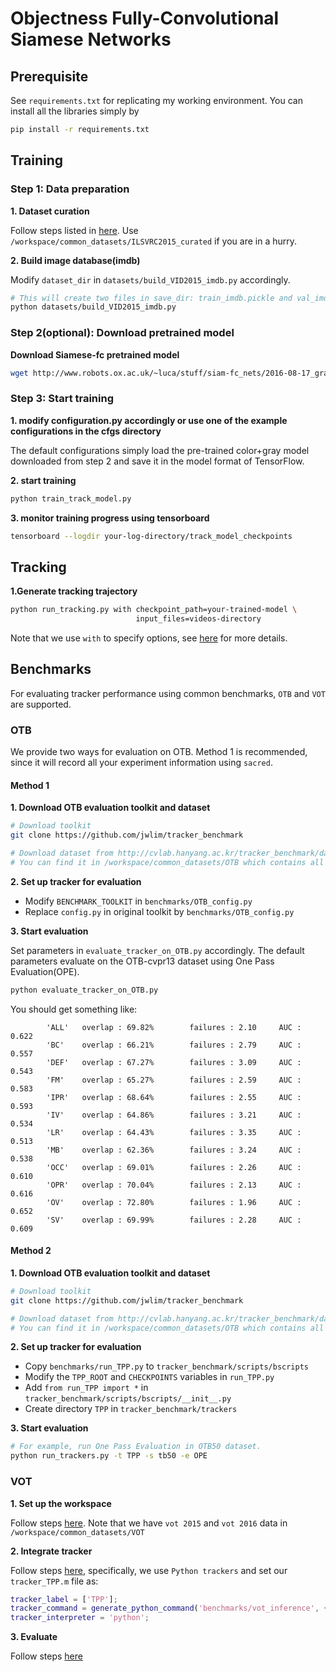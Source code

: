 # Objectness Fully-Convolutional Siamese Networks

## Prerequisite
See `requirements.txt` for replicating my working environment. You can install all the libraries simply by
```bash
pip install -r requirements.txt
```

## Training
### Step 1: Data preparation
**1. Dataset curation**

Follow steps listed in [here](https://github.com/bertinetto/siamese-fc/tree/master/ILSVRC15-curation).
Use `/workspace/common_datasets/ILSVRC2015_curated` if you are in a hurry.

**2. Build image database(imdb)**

Modify `dataset_dir` in `datasets/build_VID2015_imdb.py` accordingly.
```bash
# This will create two files in save_dir: train_imdb.pickle and val_imdb.pickle
python datasets/build_VID2015_imdb.py
```

### Step 2(optional): Download pretrained model
**Download Siamese-fc pretrained model**
```bash
wget http://www.robots.ox.ac.uk/~luca/stuff/siam-fc_nets/2016-08-17_gray025.net.mat
```

### Step 3: Start training
**1. modify configuration.py accordingly or use one of the example configurations in the cfgs directory**

The default configurations simply load the pre-trained color+gray model downloaded from step 2 and save it in the model format of TensorFlow.

**2. start training**
```bash
python train_track_model.py
```

**3. monitor training progress using tensorboard**
```bash
tensorboard --logdir your-log-directory/track_model_checkpoints
```

## Tracking
**1.Generate tracking trajectory** 

```bash
python run_tracking.py with checkpoint_path=your-trained-model \
                            input_files=videos-directory
```
Note that we use `with` to specify options, see [here](http://sacred.readthedocs.io/en/latest/command_line.html) for more details.

## Benchmarks
For evaluating tracker performance using common benchmarks, `OTB` and `VOT` are supported.

### OTB
We provide two ways for evaluation on OTB. Method 1 is recommended, since it will record all your experiment information using `sacred`.

#### Method 1
**1. Download OTB evaluation toolkit and dataset**
```bash
# Download toolkit
git clone https://github.com/jwlim/tracker_benchmark

# Download dataset from http://cvlab.hanyang.ac.kr/tracker_benchmark/datasets.html.
# You can find it in /workspace/common_datasets/OTB which contains all 100 videos.
```

**2. Set up tracker for evaluation**
- Modify `BENCHMARK_TOOLKIT` in `benchmarks/OTB_config.py`
- Replace `config.py` in original toolkit by `benchmarks/OTB_config.py`

**3. Start evaluation**

Set parameters in `evaluate_tracker_on_OTB.py` accordingly. The default parameters evaluate on the OTB-cvpr13 dataset using One Pass Evaluation(OPE).
```bash
python evaluate_tracker_on_OTB.py
```

You should get something like:
```text
        'ALL'   overlap : 69.82%        failures : 2.10     AUC : 0.622
        'BC'    overlap : 66.21%        failures : 2.79     AUC : 0.557
        'DEF'   overlap : 67.27%        failures : 3.09     AUC : 0.543
        'FM'    overlap : 65.27%        failures : 2.59     AUC : 0.583
        'IPR'   overlap : 68.64%        failures : 2.55     AUC : 0.593
        'IV'    overlap : 64.86%        failures : 3.21     AUC : 0.534
        'LR'    overlap : 64.43%        failures : 3.35     AUC : 0.513
        'MB'    overlap : 62.36%        failures : 3.24     AUC : 0.538
        'OCC'   overlap : 69.01%        failures : 2.26     AUC : 0.610
        'OPR'   overlap : 70.04%        failures : 2.13     AUC : 0.616
        'OV'    overlap : 72.80%        failures : 1.96     AUC : 0.652
        'SV'    overlap : 69.99%        failures : 2.28     AUC : 0.609
```
#### Method 2
**1. Download OTB evaluation toolkit and dataset**
```bash
# Download toolkit
git clone https://github.com/jwlim/tracker_benchmark

# Download dataset from http://cvlab.hanyang.ac.kr/tracker_benchmark/datasets.html.
# You can find it in /workspace/common_datasets/OTB which contains all 100 videos.
```

**2. Set up tracker for evaluation**

- Copy `benchmarks/run_TPP.py` to `tracker_benchmark/scripts/bscripts`
- Modify the `TPP_ROOT` and `CHECKPOINTS` variables in `run_TPP.py`
- Add `from run_TPP import *` in `tracker_benchmark/scripts/bscripts/__init__.py`
- Create directory `TPP` in `tracker_benchmark/trackers`

**3. Start evaluation**
```bash
# For example, run One Pass Evaluation in OTB50 dataset.
python run_trackers.py -t TPP -s tb50 -e OPE
```

### VOT
**1. Set up the workspace**

Follow steps [here](http://www.votchallenge.net/howto/workspace.html). Note that we have `vot 2015` and `vot 2016` data in `/workspace/common_datasets/VOT`

**2. Integrate tracker**

Follow steps [here](http://www.votchallenge.net/howto/integration.html), specifically, we use `Python trackers` and set our `tracker_TPP.m` file as:
 ```matlab
tracker_label = ['TPP'];
tracker_command = generate_python_command('benchmarks/vot_inference', {'Absolute-Path-To-TPP-codebase'};
tracker_interpreter = 'python';
```

**3. Evaluate**

Follow steps [here](http://www.votchallenge.net/howto/perfeval.html)
